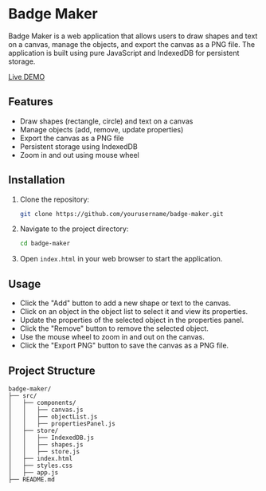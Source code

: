 # Badge Maker

Badge Maker is a web application that allows users to draw shapes and text on a canvas, manage the objects, and export the canvas as a PNG file. The application is built using pure JavaScript and IndexedDB for persistent storage.

[Live DEMO](https://mikhail-angelov.github.io/badge-maker/src/)

## Features

- Draw shapes (rectangle, circle) and text on a canvas
- Manage objects (add, remove, update properties)
- Export the canvas as a PNG file
- Persistent storage using IndexedDB
- Zoom in and out using mouse wheel

## Installation

1. Clone the repository:

    ```sh
    git clone https://github.com/yourusername/badge-maker.git
    ```

2. Navigate to the project directory:

    ```sh
    cd badge-maker
    ```

3. Open `index.html` in your web browser to start the application.

## Usage

- Click the "Add" button to add a new shape or text to the canvas.
- Click on an object in the object list to select it and view its properties.
- Update the properties of the selected object in the properties panel.
- Click the "Remove" button to remove the selected object.
- Use the mouse wheel to zoom in and out on the canvas.
- Click the "Export PNG" button to save the canvas as a PNG file.

## Project Structure

```plaintext
badge-maker/
├── src/
│   ├── components/
│   │   ├── canvas.js
│   │   ├── objectList.js
│   │   ├── propertiesPanel.js
│   ├── store/
│   │   ├── IndexedDB.js
│   │   ├── shapes.js
│   │   ├── store.js
│   ├── index.html
│   ├── styles.css
│   ├── app.js
├── README.md